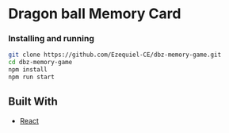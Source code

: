 # Dragon ball Memory Card

### Installing and running

```bash
git clone https://github.com/Ezequiel-CE/dbz-memory-game.git
cd dbz-memory-game
npm install
npm run start
```

## Built With

- [React](https://reactjs.org/)
